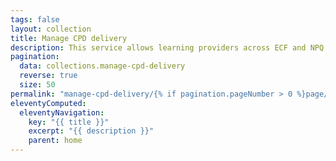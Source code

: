```yaml
---
tags: false
layout: collection
title: Manage CPD delivery
description: This service allows learning providers across ECF and NPQ to manage the delivery of their training
pagination:
  data: collections.manage-cpd-delivery
  reverse: true
  size: 50
permalink: "manage-cpd-delivery/{% if pagination.pageNumber > 0 %}page/{{ pagination.pageNumber + 1 }}{% endif %}/"
eleventyComputed:
  eleventyNavigation:
    key: "{{ title }}"
    excerpt: "{{ description }}"
    parent: home
---
```

